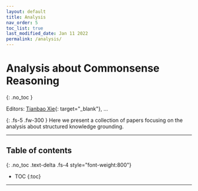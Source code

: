 ```yaml
---
layout: default
title: Analysis
nav_order: 5
toc_list: true
last_modified_date: Jan 11 2022
permalink: /analysis/
---
```


# Analysis about Commonsense Reasoning
{: .no_toc }

Editors: [Tianbao Xie](https://tianbaoxie.com/){: target="_blank"}, ...

{: .fs-5 .fw-300 }
Here we present a collection of papers focusing on the analysis about structured knowledge grounding. 


---

## Table of contents
{: .no_toc .text-delta .fs-4 style="font-weight:800"}

- TOC
{:toc}


---
